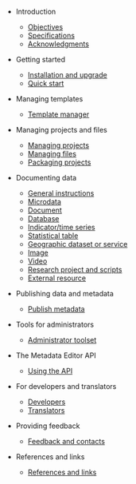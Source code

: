 * Introduction

    * [Objectives](rationale.md)
    * [Specifications](about.md)
    * [Acknowledgments](acknowledgments.md)

* Getting started

    * [Installation and upgrade](installation.md)
    * [Quick start](quick-start.md)

* Managing templates

   * [Template manager](managing_templates.md)

* Managing projects and files

   * [Managing projects](managing_projects.md)
   * [Managing files](managing_files.md)
   * [Packaging projects](packaging_projects.md)

* Documenting data

    * [General instructions](general_instructions.md)
    * [Microdata](template-manager/microdata.md)
    * [Document](template-manager/document.md)
    * [Database](template-manager/database.md)
    * [Indicator/time series](template-manager/indicator.md)
    * [Statistical table](template-manager/table.md)
    * [Geographic dataset or service](template-manager/geographic.md)
    * [Image](template-manager/image.md)
    * [Video](template-manager/video.md)
    * [Research project and scripts](template-manager/script.md)
    * [External resource](template-manager/external_resource.md)

* Publishing data and metadata 

    * [Publish metadata](publish.md)
   
* Tools for administrators

   * [Administrator toolset](admin_tools.md)  
   
* The Metadata Editor API

   * [Using the API](ME_API.md)
   
* For developers and translators

    * [Developers](developers.md)
    * [Translators](translators.md)

* Providing feedback

    * [Feedback and contacts](feedback.md)

* References and links

    * [References and links](references.md)
